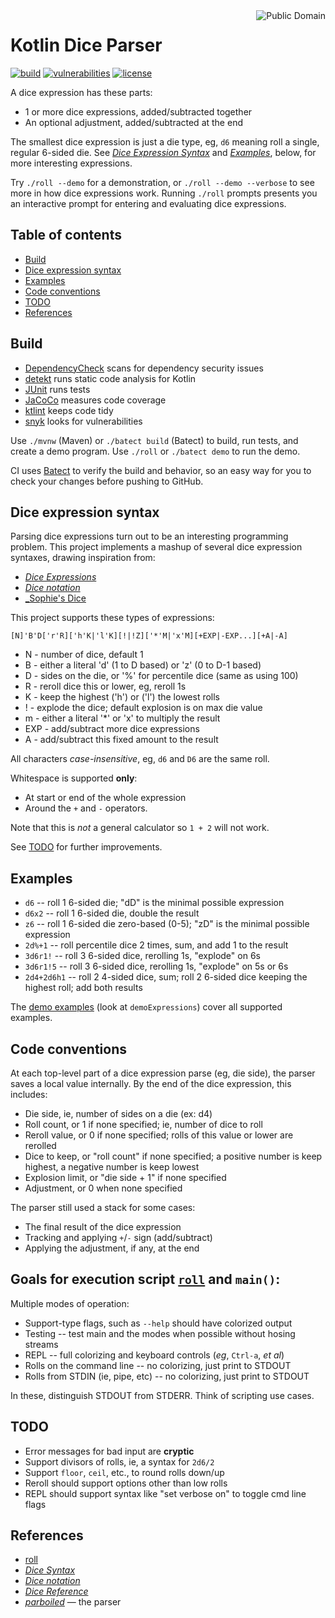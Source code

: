 <a href="LICENSE.md">
<img src="https://unlicense.org/pd-icon.png" alt="Public Domain" align="right"/>
</a>

# Kotlin Dice Parser

[![build](https://github.com/binkley/kotlin-dice/workflows/build/badge.svg)](https://github.com/binkley/kotlin-dice/actions)
[![vulnerabilities](https://snyk.io/test/github/binkley/kotlin-dice/badge.svg)](https://snyk.io/test/github/binkley/kotlin-dice)
[![license](https://img.shields.io/badge/license-Public%20Domain-blue.svg)](http://unlicense.org/)

A dice expression has these parts:

- 1 or more dice expressions, added/subtracted together
- An optional adjustment, added/subtracted at the end

The smallest dice expression is just a die type, eg, `d6` meaning roll a 
single, regular 6-sided die.  See
[_Dice Expression Syntax_](#dice-expression-syntax) and
[_Examples_](#examples), below, for more interesting expressions.

Try `./roll --demo` for a demonstration, or `./roll --demo --verbose` to 
see more in how dice expressions work. Running `./roll` prompts presents 
you an interactive prompt for entering and evaluating dice expressions.

## Table of contents

* [Build](#build)
* [Dice expression syntax](#dice-expression-syntax)
* [Examples](#examples)
* [Code conventions](#code-conventions)
* [TODO](#todo)
* [References](#references)

## Build

* [DependencyCheck](https://github.com/jeremylong/DependencyCheck) scans
for dependency security issues
* [detekt](https://github.com/arturbosch/detekt) runs static code analysis
for Kotlin
* [JUnit](https://github.com/junit-team/junit5) runs tests
* [JaCoCo](https://github.com/jacoco/jacoco) measures code coverage
* [ktlint](https://github.com/pinterest/ktlint) keeps code tidy
* [snyk](https://snyk.io/test/github/binkley/kotlin-dice) looks for
vulnerabilities

Use `./mvnw` (Maven) or `./batect build` (Batect) to build, run tests, and
create a demo program.  Use `./roll` or `./batect demo` to run the demo.

CI uses [Batect](https://batect.dev/) to verify the build and behavior, so 
an easy way for you to check your changes before pushing to GitHub.

## Dice expression syntax

Parsing dice expressions turn out to be an interesting programming problem.
This project implements a mashup of several dice expression syntaxes, 
drawing inspiration from:

- [_Dice Expressions_](https://wiki.rptools.info/index.php/Dice_Expressions)
- [_Dice notation_](https://en.wikipedia.org/wiki/Dice_notation)
- [_Sophie's Dice](https://sophiehoulden.com/dice/documentation/notation.html)

This project supports these types of expressions:

```
[N]'B'D['r'R]['h'K|'l'K][!|!Z]['*'M|'x'M][+EXP|-EXP...][+A|-A]
```

- N - number of dice, default 1
- B - either a literal 'd' (1 to D based) or 'z' (0 to D-1 based)
- D - sides on the die, or '%' for percentile dice (same as using 100)
- R - reroll dice this or lower, eg, reroll 1s
- K - keep the highest ('h') or ('l') the lowest rolls
- ! - explode the dice; default explosion is on max die value
- m - either a literal '*' or 'x' to multiply the result
- EXP - add/subtract more dice expressions
- A - add/subtract this fixed amount to the result

All characters _case-insensitive_, eg, `d6` and `D6` are the same roll.

Whitespace is supported **only**:
- At start or end of the whole expression
- Around the `+` and `-` operators.

Note that this is _not_ a general calculator so `1 + 2` will not work.

See [TODO](#todo) for further improvements.

## Examples

- `d6` -- roll 1 6-sided die; "dD" is the minimal possible expression
- `d6x2` -- roll 1 6-sided die, double the result
- `z6` -- roll 1 6-sided die zero-based (0-5); "zD" is the minimal possible 
  expression
- `2d%+1` -- roll percentile dice 2 times, sum, and add 1 to the result
- `3d6r1!` -- roll 3 6-sided dice, rerolling 1s, "explode" on 6s
- `3d6r1!5` -- roll 3 6-sided dice, rerolling 1s, "explode" on 5s or 6s
- `2d4+2d6h1` -- roll 2 4-sided dice, sum; roll 2 6-sided dice keeping the
  highest roll; add both results

The [demo examples](./src/main/kotlin/hm/binkley/dice/main.kt) (look at 
`demoExpressions`) cover all supported examples.

## Code conventions

At each top-level part of a dice expression parse (eg, die side), the parser 
saves a local value internally.  By the end of the dice expression, this
includes:

- Die side, ie, number of sides on a die (ex: d4)
- Roll count, or 1 if none specified; ie, number of dice to roll
- Reroll value, or 0 if none specified; rolls of this value or lower are
  rerolled
- Dice to keep, or "roll count" if none specified; a positive number is
  keep highest, a negative number is keep lowest
- Explosion limit, or "die side + 1" if none specified
- Adjustment, or 0 when none specified

The parser still used a stack for some cases:

- The final result of the dice expression
- Tracking and applying `+`/`-` sign (add/subtract)
- Applying the adjustment, if any, at the end

## Goals for execution script [`roll`](./roll) and `main()`:

Multiple modes of operation:

- Support-type flags, such as `--help` should have colorized output
- Testing -- test main and the modes when possible without hosing streams
- REPL -- full colorizing and keyboard controls (_eg_, `Ctrl-a`, _et al_)
- Rolls on the command line -- no colorizing, just print to STDOUT
- Rolls from STDIN (ie, pipe, etc) -- no colorizing, just print to STDOUT

In these, distinguish STDOUT from STDERR.  Think of scripting use cases.

## TODO

* Error messages for bad input are **cryptic**
* Support divisors of rolls, ie, a syntax for `2d6/2`
* Support `floor`, `ceil`, etc., to round rolls down/up
* Reroll should support options other than low rolls
* REPL should support syntax like "set verbose on" to toggle cmd line flags

## References

* [roll](https://github.com/matteocorti/roll#examples)
* [_Dice Syntax_](https://rollem.rocks/syntax/)
* [_Dice notation_](https://en.wikipedia.org/wiki/Dice_notation)
* [_Dice Reference_](https://wiki.roll20.net/Dice_Reference)
* [_parboiled_](https://github.com/sirthias/parboiled/wiki) &mdash; the parser
